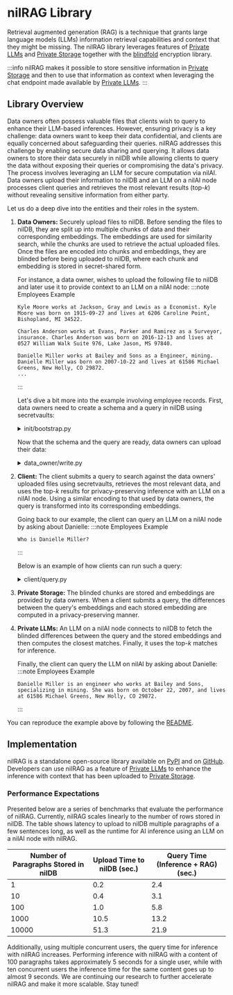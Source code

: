 # nilRAG Library

Retrieval augmented generation (RAG) is a technique that grants large language models (LLMs) information retrieval capabilities and context that they might be missing. The nilRAG library leverages features of [Private LLMs](/build/private-llms/overview) and [Private Storage](/build/private-storage/overview) together with the
[blindfold](/build/blindfold) encryption library.

:::info
nilRAG makes it possible to store sensitive information in [Private Storage](/build/private-storage/overview) and then to use that information as context when leveraging the chat endpoint made available by [Private LLMs](/build/private-llms/overview).
:::

## Library Overview

Data owners often possess valuable files that clients wish to query to enhance their LLM-based inferences. However, ensuring privacy is a key challenge: data owners want to keep their data confidential, and clients are equally concerned about safeguarding their queries. nilRAG addresses this challenge by enabling secure data sharing and querying. It allows data owners to store their data securely in nilDB while allowing clients to query the data without exposing their queries or compromising the data's privacy. The process involves leveraging an LLM for secure computation via nilAI. Data owners upload their information to nilDB and an LLM on a nilAI node processes client queries and retrieves the most relevant results (top-*k*) without revealing sensitive information from either party.

Let us do a deep dive into the entities and their roles in the system.

1. **Data Owners:** Securely upload files to nilDB. Before sending the
   files to nilDB, they are split up into multiple chunks of data and
   their corresponding embeddings. The embeddings are used for similarity
   search, while the chunks are used to retrieve the actual uploaded files. Once
   the files are encoded into chunks and embeddings, they are blinded before
   being uploaded to nilDB, where each chunk and embedding is stored in
   secret-shared form.

   For instance, a data owner, wishes to upload the following file to nilDB and later use it to provide context to an LLM on a nilAI node:
   :::note Employees Example

   ```
   Kyle Moore works at Jackson, Gray and Lewis as a Economist. Kyle Moore was born on 1915-09-27 and lives at 6206 Caroline Point, Bishopland, MI 34522.

   Charles Anderson works at Evans, Parker and Ramirez as a Surveyor, insurance. Charles Anderson was born on 2016-12-13 and lives at 0527 William Walk Suite 976, Lake Jason, MS 97840.

   Danielle Miller works at Bailey and Sons as a Engineer, mining. Danielle Miller was born on 2007-10-22 and lives at 61586 Michael Greens, New Holly, CO 29872.
   ...
   ```

   :::

   Let's dive a bit more into the example involving employee records. First, data
   owners need to create a schema and a query in nilDB using secretvaults:
    <details>
    <summary>init/bootstrap.py</summary>
    ```py reference showGithubLink
    https://github.com/NillionNetwork/nilrag/blob/main/examples/init/bootstrap.py
    ```
    </details>

   Now that the schema and the query are ready, data owners can upload their data:
    <details>
    <summary>data_owner/write.py</summary>
    ```py reference showGithubLink
    https://github.com/NillionNetwork/nilrag/blob/main/examples/data_owner/write.py
    ```
    </details>

2. **Client:** The client submits a query to search against the data owners'
   uploaded files using secretvaults, retrieves the most relevant data, and uses the
   top-*k* results for privacy-preserving inference with an LLM on a nilAI node. Using a similar
   encoding to that used by data owners, the query is transformed into its corresponding
   embeddings.

   Going back to our example, the client can query an LLM on a nilAI node by asking about Danielle:
   :::note Employees Example

   ```
   Who is Danielle Miller?
   ```

   :::

   Below is an example of how clients can run such a query:
   <details>
   <summary>client/query.py</summary>
   ```py reference showGithubLink
   https://github.com/NillionNetwork/nilrag/blob/main/examples/client/query.py
   ```
   </details>

3. **Private Storage:** The blinded chunks are stored and embeddings are provided
   by data owners. When a client submits a query, the differences between the query's
   embeddings and each stored embedding are computed in a privacy-preserving manner.

4. **Private LLMs:** An LLM on a nilAI node connects to nilDB to fetch the blinded
   differences between the query and the stored embeddings and then computes the
   closest matches. Finally, it uses the top-*k* matches for inference.

   Finally, the client can query the LLM on nilAI by asking about Danielle:
   :::note Employees Example

   ```
   Danielle Miller is an engineer who works at Bailey and Sons, specializing in mining. She was born on October 22, 2007, and lives at 61586 Michael Greens, New Holly, CO 29872.
   ```

   :::

You can reproduce the example above by following the [README](https://github.com/NillionNetwork/nilrag).

## Implementation

nilRAG is a standalone open-source library available on [PyPI](https://pypi.org/project/nilrag) and on [GitHub](https://github.com/NillionNetwork/nilrag). Developers can use nilRAG as a feature of [Private LLMs](/build/private-llms/overview) to enhance the inference with context that has been uploaded to [Private Storage](/build/private-storage/overview).

### Performance Expectations

Presented below are a series of benchmarks that evaluate the performance of nilRAG. Currently, nilRAG scales linearly to the number of rows stored in nilDB. The table shows latency to upload to nilDB multiple paragraphs of a few sentences long, as well as the runtime for AI inference using an LLM on a nilAI node with nilRAG.

| Number of Paragraphs Stored in nilDB | Upload Time to nilDB (sec.) | Query Time (Inference + RAG) (sec.) |
| ------------------------------------ | --------------------------- | ----------------------------------- |
| 1                                    | 0.2                         | 2.4                                 |
| 10                                   | 0.4                         | 3.1                                 |
| 100                                  | 1.0                         | 5.8                                 |
| 1000                                 | 10.5                        | 13.2                                |
| 10000                                | 51.3                        | 21.9                                |

Additionally, using multiple concurrent users, the query time for inference with nilRAG increases. Performing inference with nilRAG with a content of 100 paragraphs takes approximately 5 seconds for a single user, while with ten concurrent users the inference time for the same content goes up to almost 9 seconds. We are continuing our research to further accelerate nilRAG and make it more scalable. Stay tuned!
